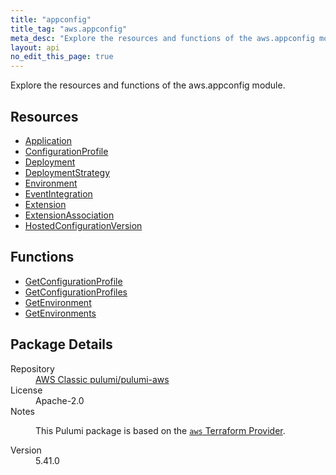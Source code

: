 ```yaml
---
title: "appconfig"
title_tag: "aws.appconfig"
meta_desc: "Explore the resources and functions of the aws.appconfig module."
layout: api
no_edit_this_page: true
---
```


<!-- WARNING: this file was generated by Pulumi Docs Generator. -->
<!-- Do not edit by hand unless you're certain you know what you are doing! -->

Explore the resources and functions of the aws.appconfig module.

<h2 id="resources">Resources</h2>
<ul class="api">
    <li><a href="application/" title="Application"><span class="api-symbol api-symbol--resource"></span>Application</a></li>
    <li><a href="configurationprofile/" title="ConfigurationProfile"><span class="api-symbol api-symbol--resource"></span>ConfigurationProfile</a></li>
    <li><a href="deployment/" title="Deployment"><span class="api-symbol api-symbol--resource"></span>Deployment</a></li>
    <li><a href="deploymentstrategy/" title="DeploymentStrategy"><span class="api-symbol api-symbol--resource"></span>DeploymentStrategy</a></li>
    <li><a href="environment/" title="Environment"><span class="api-symbol api-symbol--resource"></span>Environment</a></li>
    <li><a href="eventintegration/" title="EventIntegration"><span class="api-symbol api-symbol--resource"></span>EventIntegration</a></li>
    <li><a href="extension/" title="Extension"><span class="api-symbol api-symbol--resource"></span>Extension</a></li>
    <li><a href="extensionassociation/" title="ExtensionAssociation"><span class="api-symbol api-symbol--resource"></span>ExtensionAssociation</a></li>
    <li><a href="hostedconfigurationversion/" title="HostedConfigurationVersion"><span class="api-symbol api-symbol--resource"></span>HostedConfigurationVersion</a></li>
</ul>

<h2 id="functions">Functions</h2>
<ul class="api">
    <li><a href="getconfigurationprofile/" title="GetConfigurationProfile"><span class="api-symbol api-symbol--function"></span>GetConfigurationProfile</a></li>
    <li><a href="getconfigurationprofiles/" title="GetConfigurationProfiles"><span class="api-symbol api-symbol--function"></span>GetConfigurationProfiles</a></li>
    <li><a href="getenvironment/" title="GetEnvironment"><span class="api-symbol api-symbol--function"></span>GetEnvironment</a></li>
    <li><a href="getenvironments/" title="GetEnvironments"><span class="api-symbol api-symbol--function"></span>GetEnvironments</a></li>
</ul>

<h2 id="package-details">Package Details</h2>
<dl class="package-details">
	<dt>Repository</dt>
	<dd><a href="https://github.com/pulumi/pulumi-aws">AWS Classic pulumi/pulumi-aws</a></dd>
	<dt>License</dt>
	<dd>Apache-2.0</dd>
	<dt>Notes</dt>
	<dd><p>This Pulumi package is based on the <a href="https://github.com/hashicorp/terraform-provider-aws"><code>aws</code> Terraform Provider</a>.</p>
</dd>
	<dt>Version</dt>
	<dd>5.41.0</dd>
</dl>

